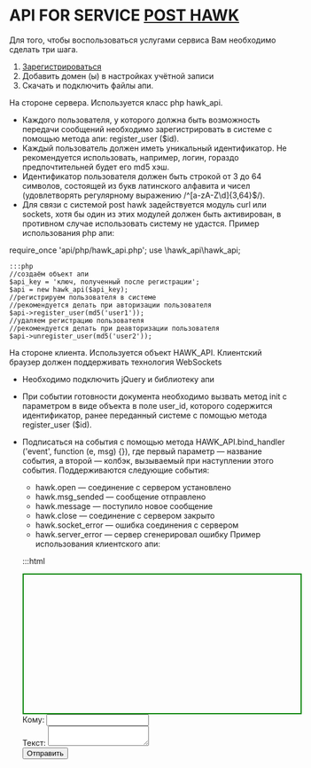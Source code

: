 # API FOR SERVICE [POST HAWK](http://post-hawk.com) 

Для того, чтобы воспользоваться услугами сервиса Вам необходимо сделать три шага.
1. [Зарегистрироваться](http://post-hawk.com/auth/)
1. Добавить домен (ы) в настройках учётной записи
1. Скачать и подключить файлы апи.

На стороне сервера. Используется класс php hawk_api.
* Каждого пользователя, у которого должна быть возможность передачи сообщений необходимо зарегистрировать в системе с помощью метода апи: register_user ($id).
* Каждый пользователь должен иметь уникальный идентификатор. Не рекомендуется использовать, например, логин, гораздо предпочтительней будет его md5 хэш.
* Идентификатор пользователя должен быть строкой от 3 до 64 символов, состоящей из букв латинского алфавита и чисел (удовлетворять регулярному выражению /^[a-zA-Z\d]{3,64}$/).
* Для связи с системой post hawk задействуется модуль curl или sockets, хотя бы один из этих модулей должен быть активирован, в противном случае использовать систему не удастся.
Пример использования php апи: 

require_once 'api/php/hawk_api.php';
use \hawk_api\hawk_api;

	:::php
	//создаём объект апи
	$api_key = 'ключ, полученный после регистрации';
	$api = new hawk_api($api_key);
	//регистрируем пользователя в системе
	//рекомендуется делать при авторизации пользователя
	$api->register_user(md5('user1'));
	//удаляем регистрацию пользователя
	//рекомендуется делать при деавторизации пользователя
	$api->unregister_user(md5('user2'));

На стороне клиента. Используется объект HAWK_API. Клиентский браузер должен поддерживать технология WebSockets

* Необходимо подключить jQuery и библиотеку апи
* При событии готовности документа необходимо вызвать метод init с параметром в виде объекта в поле user_id, которого содержится идентификатор, ранее переданный системе с помощью метода register_user ($id).
* Подписаться на события с помощью метода HAWK_API.bind_handler ('event', function (e, msg) {}), где первый параметр — название события, а второй — колбэк, вызываемый при наступлении этого события. Поддерживаются следующие события:
	* hawk.open — соединение с сервером установлено
	* hawk.msg_sended — сообщение отправлено
	* hawk.message — поступило новое сообщение
	* hawk.close — соединение с сервером закрыто
	* hawk.socket_error — ошибка соединения с сервером
	* hawk.server_error — сервер сгенерировал ошибку
Пример использования клиентского апи: 

	:::html
	<!DOCTYPE html>
	<html>
	    <head>
	        <title>Демо</title>
	        <script type="text/javascript" src="api/js/jquery.js"></script>
	        <script type="text/javascript" src="api/js/hawk_api.js"></script>
	        <script type="text/javascript">

	        	:::javascript
	            $(document).ready(function(){
	                HAWK_API.init({
	                        user_id: 'hash' //идентификатор пользователя, который зарегистрирован в системе
	                });
	                $('#send').click(function(){
	                    var text = $('#to_m').val();
	                    if(text.trim() != '')
	                    {
	                        //эти данные будут переданы в неизменном виде через систему, пользователю, указанному в "to"
	                        //из-за ограничений erlang менять порядок свойств или добавлять новые, запрещается
	                        //можно изменять только их содержимое                        
	                        var m = JSON.stringify({
	                            from: HAWK_API.get_user_id(),//от кого сообщение
	                            to: $('#to_u').val(), //кому сообщение
	                            time: Math.floor(new Date / 1000), //дата сообщения
	                            text: text //текст сообщения
	                        });
	                        
	                        //отправка сообщения            
	                        HAWK_API.send_message(m);
	                        $('#messages').append('<div>' + HAWK_API.get_user_id() + ': ' + text + '</div>');
	                    }
	                });
	                
	                //подписываемся на новые сообщения
	                HAWK_API.bind_handler('hawk.message', function(e, msg) {
	                    $('#messages').append('<div>' + msg.from + ': ' + msg.text + '</div><br><br>');
	                });
	            });

     :::html
	        </script>
	    </head>
	    <body>
	        <div id="messages" style="width: 500px; height: 250px; border: 2px solid green;"></div>
	        Кому: <input id="to_u" type="text"><br>
	        Текст: <textarea id="to_m"></textarea><br>
	        <input type="button" id="send" value="Отправить">
	    </body>
	</html>